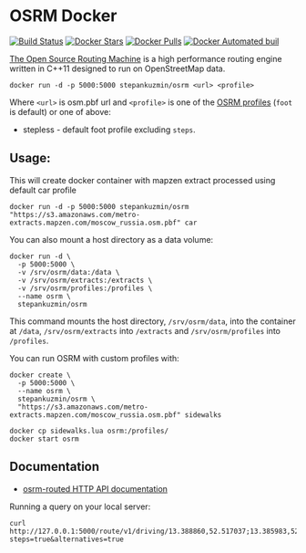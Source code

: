 # OSRM Docker

[![Build Status](https://travis-ci.org/stepankuzmin/osrm-docker.svg?branch=master)](https://travis-ci.org/stepankuzmin/osrm-docker)
[![Docker Stars](https://img.shields.io/docker/stars/stepankuzmin/osrm.svg)]()
[![Docker Pulls](https://img.shields.io/docker/pulls/stepankuzmin/osrm.svg)]()
[![Docker Automated buil](https://img.shields.io/docker/automated/stepankuzmin/osrm.svg)]()

[The Open Source Routing Machine](https://github.com/Project-OSRM/osrm-backend) is a high performance routing engine written in C++11 designed to run on OpenStreetMap data.

```shell
docker run -d -p 5000:5000 stepankuzmin/osrm <url> <profile>
```

Where `<url>` is osm.pbf url and `<profile>` is one of the [OSRM profiles](https://github.com/Project-OSRM/osrm-backend/tree/master/profiles) (`foot` is default) or one of above:

* stepless - default foot profile excluding `steps`.

## Usage:

This will create docker container with mapzen extract processed using default car profile

```shell
docker run -d -p 5000:5000 stepankuzmin/osrm "https://s3.amazonaws.com/metro-extracts.mapzen.com/moscow_russia.osm.pbf" car
```

You can also mount a host directory as a data volume:

```shell
docker run -d \
  -p 5000:5000 \
  -v /srv/osrm/data:/data \
  -v /srv/osrm/extracts:/extracts \
  -v /srv/osrm/profiles:/profiles \
  --name osrm \
  stepankuzmin/osrm
```

This command mounts the host directory, `/srv/osrm/data`, into the container at `/data`, `/srv/osrm/extracts` into `/extracts` and `/srv/osrm/profiles` into `/profiles`.

You can run OSRM with custom profiles with:

```shell
docker create \
  -p 5000:5000 \
  --name osrm \
  stepankuzmin/osrm \
  "https://s3.amazonaws.com/metro-extracts.mapzen.com/moscow_russia.osm.pbf" sidewalks

docker cp sidewalks.lua osrm:/profiles/
docker start osrm
```

## Documentation

- [osrm-routed HTTP API documentation](https://github.com/Project-OSRM/osrm-backend/blob/master/docs/http.md)

Running a query on your local server:

```
curl http://127.0.0.1:5000/route/v1/driving/13.388860,52.517037;13.385983,52.496891?steps=true&alternatives=true
```
